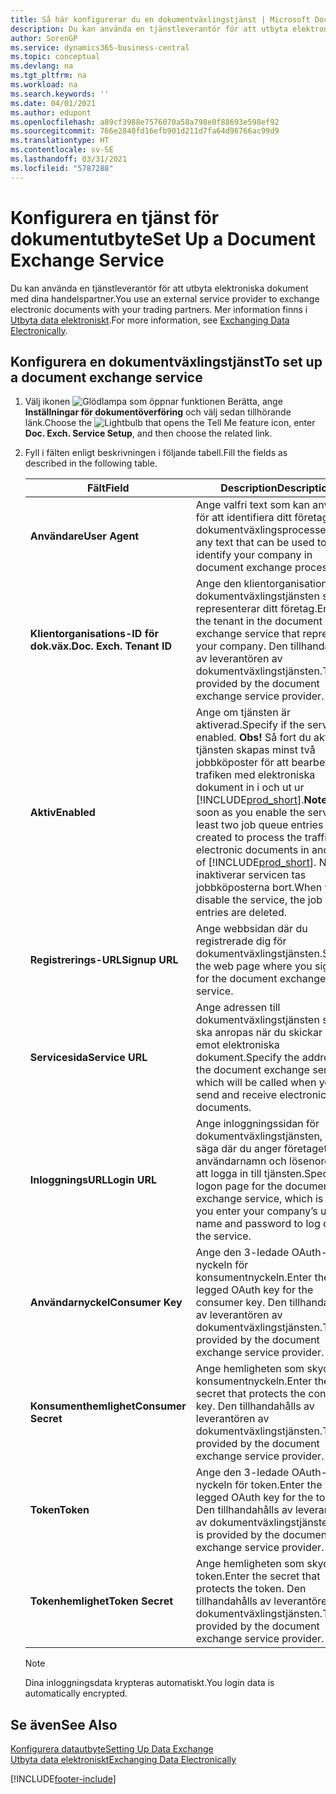 ```yaml
---
title: Så här konfigurerar du en dokumentväxlingstjänst | Microsoft Docs
description: Du kan använda en tjänstleverantör för att utbyta elektroniska dokument med dina handelspartner.
author: SorenGP
ms.service: dynamics365-business-central
ms.topic: conceptual
ms.devlang: na
ms.tgt_pltfrm: na
ms.workload: na
ms.search.keywords: ''
ms.date: 04/01/2021
ms.author: edupont
ms.openlocfilehash: a89cf3988e7576070a58a798e0f88693e598ef92
ms.sourcegitcommit: 766e2840fd16efb901d211d7fa64d96766ac99d9
ms.translationtype: HT
ms.contentlocale: sv-SE
ms.lasthandoff: 03/31/2021
ms.locfileid: "5787288"
---
```

# <a name="set-up-a-document-exchange-service"></a><span data-ttu-id="e22da-103">Konfigurera en tjänst för dokumentutbyte</span><span class="sxs-lookup"><span data-stu-id="e22da-103">Set Up a Document Exchange Service</span></span>
<span data-ttu-id="e22da-104">Du kan använda en tjänstleverantör för att utbyta elektroniska dokument med dina handelspartner.</span><span class="sxs-lookup"><span data-stu-id="e22da-104">You use an external service provider to exchange electronic documents with your trading partners.</span></span> <span data-ttu-id="e22da-105">Mer information finns i [Utbyta data elektroniskt](across-data-exchange.md).</span><span class="sxs-lookup"><span data-stu-id="e22da-105">For more information, see [Exchanging Data Electronically](across-data-exchange.md).</span></span>  

## <a name="to-set-up-a-document-exchange-service"></a><span data-ttu-id="e22da-106">Konfigurera en dokumentväxlingstjänst</span><span class="sxs-lookup"><span data-stu-id="e22da-106">To set up a document exchange service</span></span>  
1. <span data-ttu-id="e22da-107">Välj ikonen ![Glödlampa som öppnar funktionen Berätta](media/ui-search/search_small.png "Berätta vad du vill göra"), ange **Inställningar för dokumentöverföring** och välj sedan tillhörande länk.</span><span class="sxs-lookup"><span data-stu-id="e22da-107">Choose the ![Lightbulb that opens the Tell Me feature](media/ui-search/search_small.png "Tell me what you want to do") icon, enter **Doc. Exch. Service Setup**, and then choose the related link.</span></span>  
2. <span data-ttu-id="e22da-108">Fyll i fälten enligt beskrivningen i följande tabell.</span><span class="sxs-lookup"><span data-stu-id="e22da-108">Fill the fields as described in the following table.</span></span>  

    |<span data-ttu-id="e22da-109">Fält</span><span class="sxs-lookup"><span data-stu-id="e22da-109">Field</span></span>|<span data-ttu-id="e22da-110">Description</span><span class="sxs-lookup"><span data-stu-id="e22da-110">Description</span></span>|  
    |---------------------------------|---------------------------------------|  
    |<span data-ttu-id="e22da-111">**Användare**</span><span class="sxs-lookup"><span data-stu-id="e22da-111">**User Agent**</span></span>|<span data-ttu-id="e22da-112">Ange valfri text som kan användas för att identifiera ditt företag i dokumentväxlingsprocesser.</span><span class="sxs-lookup"><span data-stu-id="e22da-112">Enter any text that can be used to identify your company in document exchange processes.</span></span>|  
    |<span data-ttu-id="e22da-113">**Klientorganisations-ID för dok.väx.**</span><span class="sxs-lookup"><span data-stu-id="e22da-113">**Doc. Exch. Tenant ID**</span></span>|<span data-ttu-id="e22da-114">Ange den klientorganisation i dokumentväxlingstjänsten som representerar ditt företag.</span><span class="sxs-lookup"><span data-stu-id="e22da-114">Enter the tenant in the document exchange service that represents your company.</span></span> <span data-ttu-id="e22da-115">Den tillhandahålls av leverantören av dokumentväxlingstjänsten.</span><span class="sxs-lookup"><span data-stu-id="e22da-115">This is provided by the document exchange service provider.</span></span>|  
    |<span data-ttu-id="e22da-116">**Aktiv**</span><span class="sxs-lookup"><span data-stu-id="e22da-116">**Enabled**</span></span>|<span data-ttu-id="e22da-117">Ange om tjänsten är aktiverad.</span><span class="sxs-lookup"><span data-stu-id="e22da-117">Specify if the service is enabled.</span></span> <span data-ttu-id="e22da-118">**Obs!** Så fort du aktiverar tjänsten skapas minst två jobbköposter för att bearbeta trafiken med elektroniska dokument in i och ut ur [!INCLUDE[prod_short](includes/prod_short.md)].</span><span class="sxs-lookup"><span data-stu-id="e22da-118">**Note:**  As soon as you enable the service, at least two job queue entries are created to process the traffic of electronic documents in and out of [!INCLUDE[prod_short](includes/prod_short.md)].</span></span> <span data-ttu-id="e22da-119">När du inaktiverar servicen tas jobbköposterna bort.</span><span class="sxs-lookup"><span data-stu-id="e22da-119">When you disable the service, the job queue entries are deleted.</span></span>|  
    |<span data-ttu-id="e22da-120">**Registrerings-URL**</span><span class="sxs-lookup"><span data-stu-id="e22da-120">**Signup URL**</span></span>|<span data-ttu-id="e22da-121">Ange webbsidan där du registrerade dig för dokumentväxlingstjänsten.</span><span class="sxs-lookup"><span data-stu-id="e22da-121">Specify the web page where you sign up for the document exchange service.</span></span>|  
    |<span data-ttu-id="e22da-122">**Servicesida**</span><span class="sxs-lookup"><span data-stu-id="e22da-122">**Service URL**</span></span>|<span data-ttu-id="e22da-123">Ange adressen till dokumentväxlingstjänsten som ska anropas när du skickar och tar emot elektroniska dokument.</span><span class="sxs-lookup"><span data-stu-id="e22da-123">Specify the address of the document exchange service, which will be called when you send and receive electronic documents.</span></span>|  
    |<span data-ttu-id="e22da-124">**InloggningsURL**</span><span class="sxs-lookup"><span data-stu-id="e22da-124">**Login URL**</span></span>|<span data-ttu-id="e22da-125">Ange inloggningssidan för dokumentväxlingstjänsten, det vill säga där du anger företagets användarnamn och lösenord för att logga in till tjänsten.</span><span class="sxs-lookup"><span data-stu-id="e22da-125">Specify the logon page for the document exchange service, which is where you enter your company’s user name and password to log on to the service.</span></span>|  
    |<span data-ttu-id="e22da-126">**Användarnyckel**</span><span class="sxs-lookup"><span data-stu-id="e22da-126">**Consumer Key**</span></span>|<span data-ttu-id="e22da-127">Ange den 3-ledade OAuth-nyckeln för konsumentnyckeln.</span><span class="sxs-lookup"><span data-stu-id="e22da-127">Enter the 3-legged OAuth key for the consumer key.</span></span> <span data-ttu-id="e22da-128">Den tillhandahålls av leverantören av dokumentväxlingstjänsten.</span><span class="sxs-lookup"><span data-stu-id="e22da-128">This is provided by the document exchange service provider.</span></span>|  
    |<span data-ttu-id="e22da-129">**Konsumenthemlighet**</span><span class="sxs-lookup"><span data-stu-id="e22da-129">**Consumer Secret**</span></span>|<span data-ttu-id="e22da-130">Ange hemligheten som skyddar konsumentnyckeln.</span><span class="sxs-lookup"><span data-stu-id="e22da-130">Enter the secret that protects the consumer key.</span></span> <span data-ttu-id="e22da-131">Den tillhandahålls av leverantören av dokumentväxlingstjänsten.</span><span class="sxs-lookup"><span data-stu-id="e22da-131">This is provided by the document exchange service provider.</span></span>|  
    |<span data-ttu-id="e22da-132">**Token**</span><span class="sxs-lookup"><span data-stu-id="e22da-132">**Token**</span></span>|<span data-ttu-id="e22da-133">Ange den 3-ledade OAuth-nyckeln för token.</span><span class="sxs-lookup"><span data-stu-id="e22da-133">Enter the 3-legged OAuth key for the token.</span></span> <span data-ttu-id="e22da-134">Den tillhandahålls av leverantören av dokumentväxlingstjänsten.</span><span class="sxs-lookup"><span data-stu-id="e22da-134">This is provided by the document exchange service provider.</span></span>|  
    |<span data-ttu-id="e22da-135">**Tokenhemlighet**</span><span class="sxs-lookup"><span data-stu-id="e22da-135">**Token Secret**</span></span>|<span data-ttu-id="e22da-136">Ange hemligheten som skyddar token.</span><span class="sxs-lookup"><span data-stu-id="e22da-136">Enter the secret that protects the token.</span></span> <span data-ttu-id="e22da-137">Den tillhandahålls av leverantören av dokumentväxlingstjänsten.</span><span class="sxs-lookup"><span data-stu-id="e22da-137">This is provided by the document exchange service provider.</span></span>|  

    > [!NOTE]  
    > <span data-ttu-id="e22da-138">Dina inloggningsdata krypteras automatiskt.</span><span class="sxs-lookup"><span data-stu-id="e22da-138">You login data is automatically encrypted.</span></span>

## <a name="see-also"></a><span data-ttu-id="e22da-139">Se även</span><span class="sxs-lookup"><span data-stu-id="e22da-139">See Also</span></span>  
[<span data-ttu-id="e22da-140">Konfigurera datautbyte</span><span class="sxs-lookup"><span data-stu-id="e22da-140">Setting Up Data Exchange</span></span>](across-set-up-data-exchange.md)  
[<span data-ttu-id="e22da-141">Utbyta data elektroniskt</span><span class="sxs-lookup"><span data-stu-id="e22da-141">Exchanging Data Electronically</span></span>](across-data-exchange.md)


[!INCLUDE[footer-include](includes/footer-banner.md)]